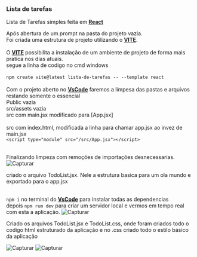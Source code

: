 ### Lista de tarefas
Lista de Tarefas simples feita em [**React**](https://react.dev/)

Após abertura de um prompt na pasta do projeto vazia.</br> 
Foi criada uma estrutura de projeto utilizando o [**VITE**](https://vitejs.dev/).</br>
</br>
O [**VITE**](https://vitejs.dev/) possibilita a instalação de um ambiente de projeto de forma mais pratica nos dias atuais.</br>
segue a linha de codigo no cmd windows</br>
</br>
`npm create vite@latest lista-de-tarefas -- --template react`</br>
</br>
Com o projeto aberto no [**VsCode**](https://code.visualstudio.com/) faremos a limpesa das pastas e arquivos restando somente o essencial</br>
Public vazia</br>
src/assets vazia</br>
src com main.jsx modificado para [App.jsx]</br>
</br>
src com index.html, modificada a linha para chamar app.jsx ao invez de main.jsx</br>
`<script type="module" src="/src/App.jsx"></script>`</br>
</br>

Finalizando limpeza com remoções de importações desnecessarias.
![Capturar](https://user-images.githubusercontent.com/101286798/230476409-9e2e6221-9c5b-43d4-8761-7e9f26676622.JPG)

criado o arquivo TodoList.jsx. Nele a estrutura basica para um ola mundo e exportado para o app.jsx</br>
</br>

`npm i` no terminal do [**VsCode**](https://code.visualstudio.com/) para instalar todas as dependencias </br>
depois `npm rum dev` para criar um servidor local e vermos em tempo real com esta a aplicação.
![Capturar](https://user-images.githubusercontent.com/101286798/230487733-f4ec3894-59d6-4c9c-9001-42539b2d7b97.JPG)

Criado os arquivos TodoList.jsx e TodoList.css, onde foram criados todo o codigo html estruturado da aplicação e no .css criado todo o estilo básico da aplicação

![Capturar](https://user-images.githubusercontent.com/101286798/230507059-e76e50cb-05e7-4e6e-9118-f15d7e4b617d.JPG)
![Capturar](https://user-images.githubusercontent.com/101286798/230507197-32b66f8e-c0e5-4c55-9a9c-efb8ecdaf185.JPG)
